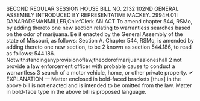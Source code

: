 SECOND REGULAR SESSION
HOUSE BILL NO. 2132
102ND GENERAL ASSEMBLY
INTRODUCED BY REPRESENTATIVE MACKEY.
2994H.01I DANARADEMANMILLER,ChiefClerk
AN ACT
To amend chapter 544, RSMo, by adding thereto one new section relating to warrantless
searches based on the odor of marijuana.
Be it enacted by the General Assembly of the state of Missouri, as follows:
Section A. Chapter 544, RSMo, is amended by adding thereto one new section, to be
2 known as section 544.186, to read as follows:
544.186. Notwithstandinganyprovisionoflaw,theodorofmarijuanaaloneshall
2 not provide a law enforcement officer with probable cause to conduct a warrantless
3 search of a motor vehicle, home, or other private property.
✔
EXPLANATION — Matter enclosed in bold-faced brackets [thus] in the above bill is not enacted and is
intended to be omitted from the law. Matter in bold-face type in the above bill is proposed language.